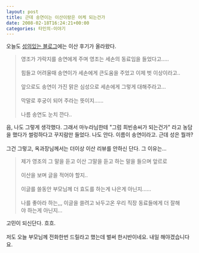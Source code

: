 ```yaml
---
layout: post
title: 근데 송연이는 이산이랑은 어케 되는건가
date: 2008-02-18T16:24:21+00:00
categories: 타인의-이야기
---
```

오늘도 <A href="http://wisenut.tistory.com/72" target=_blank>성의있는 블로그</A>에는 이산 후기가 올라왔다.<br />
<BLOCKQUOTE>영조가 갸락지를 송연에게 주며 영조는 세손의 동료임을 들었다고.....<br /><br />힘들고 어려울때 송연이가 세손에게 큰도움을 주었고 이제 벗 이상이라고..<br /><br />앞으로도 송연이 가진 맑은 심성으로 세손에게 그렇게 대해주라고...<br /><br />막말로 후궁이 되어 주라는 뜻이지......<br /><br />나름 송연도 눈치 깐다.. </BLOCKQUOTE>음, 나도 그렇게 생각했다. 그래서 마누라님한테 "그럼 희빈송씨가 되는건가" 라고 농담을 했다가 썰렁하다고 꾸지람만 들었다. 나도 안다. 이름이 송연이라고. 근데 성은 뭘까?<br /><br />그건 그렇고, 옥과장님께서는 더이상 이산 리뷰를 안하신 단다. 그 이유는...<br />
<BLOCKQUOTE>제가 영조의 그 말을 듣고 이산 그말을 듣고 하는 말을 들으며 앞르로 <br /><br />이산을 보며 글을 적어야 할지..<br /><br />이글를 쓸동안 부모님께 더 효도를 하는게 나은게 아닌지......<br /><br />나를 좋아라 하는,,, 이글을 쓸려고 놔두고온 우리 직장 동료들에게 더 잘해<br />야 하는게 아닌지...</BLOCKQUOTE>고민이 되신단다. 흐흐. <br /><br />저도 오늘 부모님께 전화한번 드릴라고 했는데 벌써 한시반이네요. 내일 해야겠습니다요.
